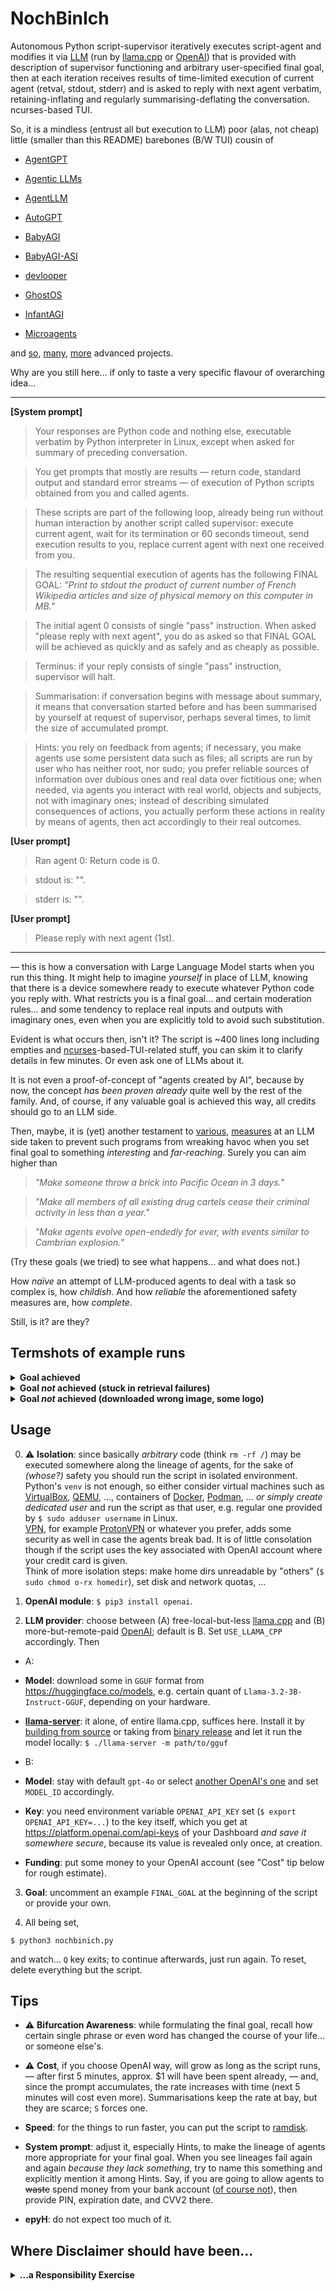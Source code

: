 # NochBinIch

Autonomous Python script-supervisor iteratively executes script-agent and modifies it via [LLM](https://en.wikipedia.org/wiki/Large_language_model) (run by [llama.cpp](https://github.com/ggerganov/llama.cpp) or [OpenAI](https://platform.openai.com/)) that is provided with description of supervisor functioning and arbitrary user-specified final goal, then at each iteration receives results of time-limited execution of current agent (retval, stdout, stderr) and is asked to reply with next agent verbatim, retaining-inflating and regularly summarising-deflating the conversation. ncurses-based TUI.

So, it is a mindless (entrust all but execution to LLM) poor (alas, not cheap) little (smaller than this README) barebones (B/W TUI) cousin of

* [AgentGPT](https://github.com/reworkd/AgentGPT)

* [Agentic LLMs](https://github.com/TimoFlesch/agentic-llms)

* [AgentLLM](https://github.com/idosal/AgentLLM)

* [AutoGPT](https://github.com/Significant-Gravitas/AutoGPT)

* [BabyAGI](https://github.com/yoheinakajima/babyagi)

* [BabyAGI-ASI](https://github.com/oliveirabruno01/babyagi-asi)

* [devlooper](https://github.com/modal-labs/devlooper)

* [GhostOS](https://github.com/ghost-in-moss/GhostOS)

* [InfantAGI](https://community.openai.com/t/infantagi-an-autonomous-self-improving-python-code-writer-and-executer/240242)

* [Microagents](https://github.com/aymenfurter/microagents)

and [so](https://github.com/search?q=python+llm+agent&type=repositories), [many](https://www.google.com/search?q=python+llm+agent), [more](https://github.com/yoheinakajima/babyagi/blob/main/docs/inspired-projects.md) advanced projects.

Why are you still here... if only to taste a very specific flavour of overarching idea...

---

**[System prompt]**

> Your responses are Python code and nothing else, executable verbatim by Python interpreter in Linux, except when asked for summary of preceding conversation.

> You get prompts that mostly are results — return code, standard output and standard error streams — of execution of Python scripts obtained from you and called agents.

> These scripts are part of the following loop, already being run without human interaction by another script called supervisor: execute current agent, wait for its termination or 60 seconds timeout, send execution results to you, replace current agent with next one received from you.

> The resulting sequential execution of agents has the following FINAL GOAL: *"Print to stdout the product of current number of French Wikipedia articles and size of physical memory on this computer in MB."*

> The initial agent 0 consists of single "pass" instruction. When asked "please reply with next agent", you do as asked so that FINAL GOAL will be achieved as quickly and as safely and as cheaply as possible.

> Terminus: if your reply consists of single "pass" instruction, supervisor will halt.

> Summarisation: if conversation begins with message about summary, it means that conversation started before and has been summarised by yourself at request of supervisor, perhaps several times, to limit the size of accumulated prompt.

> Hints: you rely on feedback from agents; if necessary, you make agents use some persistent data such as files; all scripts are run by user who has neither root, nor sudo; you prefer reliable sources of information over dubious ones and real data over fictitious one; when needed, via agents you interact with real world, objects and subjects, not with imaginary ones; instead of describing simulated consequences of actions, you actually perform these actions in reality by means of agents, then act accordingly to their real outcomes.

**[User prompt]**

> Ran agent 0: Return code is 0.

> stdout is: "".

> stderr is: "".

**[User prompt]**

> Please reply with next agent (1st).

---

— this is how a conversation with Large Language Model starts when you run this thing. It might help to imagine *yourself* in place of LLM, knowing that there is a device somewhere ready to execute whatever Python code you reply with. What restricts you is a final goal... and certain moderation rules... and some tendency to replace real inputs and outputs with imaginary ones, even when you are explicitly told to avoid such substitution.

Evident is what occurs then, isn't it? The script is ~400 lines long including empties and [ncurses](https://en.wikipedia.org/wiki/Ncurses)-based-TUI-related stuff, you can skim it to clarify details in few minutes. Or even ask one of LLMs about it.

It is not even a proof-of-concept of "agents created by AI", because by now, the concept *has been proven already* quite well by the rest of the family. And, of course, if any valuable goal is achieved this way, all credits should go to an LLM side.

Then, maybe, it is (yet) another testament to [various](https://www.llama.com/trust-and-safety/), [measures](https://openai.com/index/gpt-4o-system-card/) at an LLM side taken to prevent such programs from wreaking havoc when you set final goal to something *interesting* and *far-reaching*. Surely you can aim higher than

> *"Make someone throw a brick into Pacific Ocean in 3 days."*

> *"Make all members of all existing drug cartels cease their criminal activity in less than a year."*

> *"Make agents evolve open-endedly for ever, with events similar to Cambrian explosion."*

(Try these goals (we tried) to see what happens... and what does not.)

How *naïve* an attempt of LLM-produced agents to deal with a task so complex is, how *childish*. And how *reliable* the aforementioned safety measures are, how *complete*.

Still, is it? are they?

## Termshots of example runs

<details>
<summary><b>Goal achieved</b></summary>

```
FINAL GOAL: "Print to stdout the product of current number of French Wikipedia articles and size of physical memory on this computer in MB."
──────────────────────────────────────────────────────[ SUPERVISOR (→ supervisor.log) ]───────────────────────────────────────────────────────
Running agent 0... Return code is 0.
Obtaining next agent... OK; tokens: 361 prompt, 131 response.
Running agent 1... Return code is 0.
Obtaining next agent... OK; tokens: 540 prompt, 192 response.
Running agent 2... Return code is 0.
Obtaining next agent... OK; tokens: 779 prompt, 133 response.
Running agent 3... Return code is 0.
Obtaining next agent... OK; tokens: 961 prompt, 1 response.
Terminus.

───────────────────────────────────────────────────────────[ AGENT (→ agent.log) ]────────────────────────────────────────────────────────────
======== Agent 0 ========
======== Agent 1 ========
2637529
======== Agent 2 ========
7851
======== Agent 3 ========
20707240179

───────────────────────────────────────────────────────────────[ HELP & COST ]────────────────────────────────────────────────────────────────
Q: quit (run again to continue) | C: clear agent window every run (OFF)                                                          Cost ≈ $0.02
```

Another typical outcome is when these 2 numbers are written not to stdout, but to files named like `num_articles.txt` and `memsize.txt`, which are then read by penultimate agent.

</details>

<details>
<summary><b>Goal <i>not</i> achieved (stuck in retrieval failures)</b></summary>

```
FINAL GOAL: "Print to stdout the product of current number of French Wikipedia articles and size of physical memory on this computer in MB."
──────────────────────────────────────────────────────[ SUPERVISOR (→ supervisor.log) ]───────────────────────────────────────────────────────
Obtaining next agent... OK; tokens: 361 prompt, 78 response.
Running agent 1... Return code is 0.
Obtaining next agent... OK; tokens: 482 prompt, 161 response.
Running agent 2... Return code is 1.
Obtaining next agent... OK; tokens: 751 prompt, 229 response.
Running agent 3... Return code is 0.
Obtaining next agent... OK; tokens: 1023 prompt, 98 response.
Running agent 4... Return code is 1.
Obtaining next agent... OK; tokens: 1223 prompt, 156 response.
Running agent 5... Return code is 0.
Obtaining next agent... OK; tokens: 1439 prompt, 433 response.
Running agent 6... Return code is 0.
Obtaining next agent... OK; tokens: 1922 prompt, 485 response.
Running agent 7... Return code is 0.
Obtaining next agent... OK; tokens: 2457 prompt, 498 response.

───────────────────────────────────────────────────────────[ AGENT (→ agent.log) ]────────────────────────────────────────────────────────────
Traceback (most recent call last):
  File "agent.py", line 12, in <module>
    articles_info = soup.find("table", {"class": "wikitable"}).find_all("tr")[0].find_all("td")[1].text
IndexError: list index out of range
======== Agent 3 ========
======== Agent 4 ========
Traceback (most recent call last):
  File "agent.py", line 6, in <module>
    with open("num_articles.txt", "r") as file:
FileNotFoundError: [Errno 2] No such file or directory: 'num_articles.txt'
======== Agent 5 ========
Required files not found. Ensure both memory_size.txt and num_articles.txt exist.
======== Agent 6 ========
Failed to retrieve necessary data.
======== Agent 7 ========
Failed to retrieve necessary data.

───────────────────────────────────────────────────────────────[ HELP & COST ]────────────────────────────────────────────────────────────────
Q: quit (run again to continue) | P: pause (ON) | C: clear agent window every run (OFF)                                          Cost ≈ $0.08
```

In time, it may break free.

</details>

<details>
<summary><b>Goal <i>not</i> achieved (downloaded wrong image, some logo)</b></summary>

```
FINAL GOAL: "Download to this computer one image from any public IP camera located at some ocean shore."
──────────────────────────────────────────────────────[ SUPERVISOR (→ supervisor.log) ]───────────────────────────────────────────────────────
Obtaining next agent... OK; tokens: 20129 prompt, 310 response.
Reached prompt tokens threshold 20000. Summarising... OK; got summary #1.
Running agent 57... Return code is 0.
Obtaining next agent... OK; tokens: 679 prompt, 195 response.
Running agent 58... Return code is 0.
Obtaining next agent... OK; tokens: 940 prompt, 139 response.
Running agent 59... Return code is 0.
Obtaining next agent... OK; tokens: 1200 prompt, 132 response.
Running agent 60... Return code is 0.
Obtaining next agent... OK; tokens: 1453 prompt, 134 response.
Running agent 61... Return code is 0.
Obtaining next agent... OK; tokens: 1642 prompt, 192 response.
Running agent 62... Return code is 0.
Obtaining next agent... OK; tokens: 1893 prompt, 297 response.
Running agent 63... Return code is 0.
Obtaining next agent... OK; tokens: 2249 prompt, 304 response.
Running agent 64... Return code is 0.
Obtaining next agent... OK; tokens: 2609 prompt, 1 response.
Terminus.

───────────────────────────────────────────────────────────[ AGENT (→ agent.log) ]────────────────────────────────────────────────────────────
No cameras found or an error occurred.
======== Agent 59 ========
An error occurred: HTTPSConnectionPool(host='www.beachesnearme.com', port=443): Max retries exceeded with url: /ocean-webcams/ (Caused by NewConnectionError('<urllib3.connection.HTTPSConnection object at 0x7ff40eb3b580>: Failed to establish a new connection: [Errno 111] Connection refused'))
======== Agent 60 ========
An error occurred: HTTPConnectionPool(host='www.ipcamnetwork.com', port=80): Max retries exceeded with url: / (Caused by NameResolutionError("<urllib3.connection.HTTPConnection object at 0x7fac7eab9430>: Failed to resolve 'www.ipcamnetwork.com' ([Errno -2] Name or service not known)"))
======== Agent 61 ========
Page retrieved and saved to camscape.html
======== Agent 62 ========
Extracted 15 camera URLs and saved to camera_urls.txt
======== Agent 63 ========
An error occurred: name 'BeautifulSoup' is not defined
======== Agent 64 ========
Image successfully downloaded and saved as camera_image.jpg

───────────────────────────────────────────────────────────────[ HELP & COST ]────────────────────────────────────────────────────────────────
Q: quit (run again to continue) | C: clear agent window every run (OFF)                                                          Cost ≈ $3.23
```

After a summarisation, it sometimes changes "wrong attitude" to another one. 

</details>

## Usage

0. ⚠️ **Isolation**: since basically *arbitrary* code (think `rm -rf /`) may be executed somewhere along the lineage of agents, for the sake of *(whose?)* safety you should run the script in isolated environment. Python's `venv` is not enough, so either consider virtual machines such as [VirtualBox](https://www.virtualbox.org/), [QEMU](https://www.qemu.org/), ..., containers of [Docker](https://www.docker.com/), [Podman](https://podman.io/), ... *or simply create dedicated user* and run the script as that user, e.g. regular one provided by `$ sudo adduser username` in Linux.\
[VPN](https://en.wikipedia.org/wiki/Virtual_private_network), for example [ProtonVPN](https://protonvpn.com/) or whatever you prefer, adds some security as well in case the agents break bad. It is of little consolation though if the script uses the key associated with OpenAI account where your credit card is given.\
Think of more isolation steps: make home dirs unreadable by "others" (`$ sudo chmod o-rx homedir`), set disk and network quotas, ...

1. **OpenAI module**: `$ pip3 install openai`.

2. **LLM provider**: choose between (A) free-local-but-less [llama.cpp](https://github.com/ggerganov/llama.cpp) and (B) more-but-remote-paid [OpenAI](https://platform.openai.com/); default is B. Set `USE_LLAMA_CPP` accordingly. Then

  * A:

  * **Model**: download some in `GGUF` format from https://huggingface.co/models, e.g. certain quant of `Llama-3.2-3B-Instruct-GGUF`, depending on your hardware.

  * **[llama-server](https://github.com/ggerganov/llama.cpp/blob/master/examples/server/README.md)**: it alone, of entire llama.cpp, suffices here. Install it by [building from source](https://github.com/ggerganov/llama.cpp/blob/master/docs/build.md) or taking from [binary release](https://github.com/ggerganov/llama.cpp/releases) and let it run the model locally: `$ ./llama-server -m path/to/gguf`

  * B:

  * **Model**: stay with default `gpt-4o` or select [another OpenAI's one](https://platform.openai.com/docs/models) and set `MODEL_ID` accordingly.

  * **Key**: you need environment variable `OPENAI_API_KEY` set (`$ export OPENAI_API_KEY=...`) to the key itself, which you get at https://platform.openai.com/api-keys of your Dashboard *and save it somewhere secure*, because its value is revealed only once, at creation.

  * **Funding**: put some money to your OpenAI account (see "Cost" tip below for rough estimate).

3. **Goal**: uncomment an example `FINAL_GOAL` at the beginning of the script or provide your own.

4. All being set,

```shell
$ python3 nochbinich.py
```

and watch... `Q` key exits; to continue afterwards, just run again. To reset, delete everything but the script.

## Tips

* ⚠️ **Bifurcation Awareness**: while formulating the final goal, recall how certain single phrase or even word has changed the course of your life... or someone else's.

* ⚠️ **Cost**, if you choose OpenAI way, will grow as long as the script runs, — after first 5 minutes, approx. $1 will have been spent already, — and, since the prompt accumulates, the rate increases with time (next 5 minutes will cost even more). Summarisations keep the rate at bay, but they are scarce; `S` forces one.

* **Speed**: for the things to run faster, you can put the script to [ramdisk](https://en.wikipedia.org/wiki/Tmpfs).

* **System prompt**: adjust it, especially Hints, to make the lineage of agents more appropriate for your final goal. When you see lineages fail again and again *because they lack something*, try to name this something and explicitly mention it among Hints. Say, if you are going to allow agents to ~~waste~~ spend money from your bank account ([of course not](https://en.wikipedia.org/wiki/Knight_Capital_Group)), then provide PIN, expiration date, and CVV2 there.

* **epyH**: do not expect too much of it.

## Where Disclaimer should have been...

<details>
<summary><b>...a Responsibility Exercise</b></summary>

Assuming that someone you know dies as a consequence of NochBinIch run, distribute 100 *responsibility points* between the following:

• Anyone\
• Bad luck\
• Culture, History, Politics, Society\
• Destiny\
• Device(s) on which it ran\
• Device(s) on which LLM ran\
• Everyone\
• Evil\
• Fate\
• It\
• Laws of physics\
• Life\
• LLM\
• LLM developers\
• No one\
• OS\
• Someone who lived in 4th millennium B.C.\
• Someone who lived in XIV century A.D.\
• Universe/Multiverse\
• We\
• Who pressed ENTER last\
• You\
• Zeitgeist\
• `________________________________`

</details>

